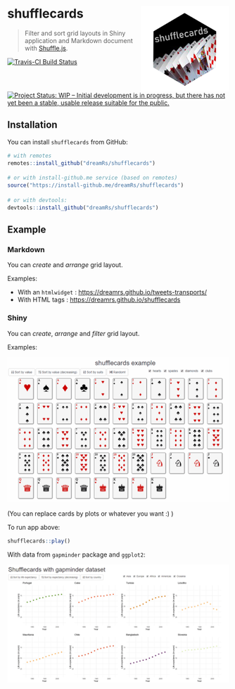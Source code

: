 # shufflecards <img src="man/figures/shufflecards.png" width=200 align="right" />

> Filter and sort grid layouts in Shiny application and Markdown document with [Shuffle.js](https://github.com/Vestride/Shuffle).


[![Travis-CI Build Status](https://travis-ci.org/dreamRs/shufflecards.svg?branch=master)](https://travis-ci.org/dreamRs/shufflecards)
[![Project Status: WIP – Initial development is in progress, but there has not yet been a stable, usable release suitable for the public.](https://www.repostatus.org/badges/latest/wip.svg)](https://www.repostatus.org/#wip)


## Installation

You can install `shufflecards` from GitHub:

```r
# with remotes
remotes::install_github("dreamRs/shufflecards")

# or with install-github.me service (based on remotes)
source("https://install-github.me/dreamRs/shufflecards")

# or with devtools:
devtools::install_github("dreamRs/shufflecards")
```

## Example

### Markdown

You can *create* and *arrange* grid layout.

Examples:

* With an `htmlwidget` : https://dreamrs.github.io/tweets-transports/
* With HTML tags : https://dreamrs.github.io/shufflecards

### Shiny

You can *create*, *arrange* and *filter* grid layout.

Examples:

![](imgs/shufflecards-play.gif)

(You can replace cards by plots or whatever you want :) )

To run app above:
```r
shufflecards::play()
```

With data from `gapminder` package and `ggplot2`:

![](imgs/shufflecards-gapminder.gif)


